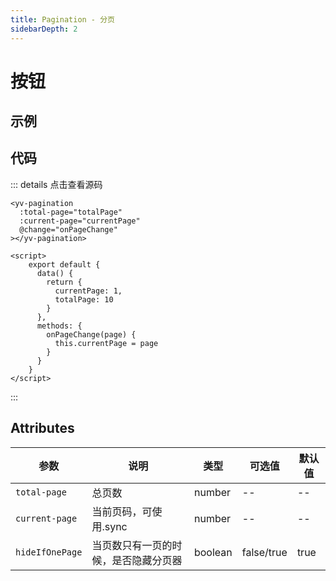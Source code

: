 ```yaml
---
title: Pagination - 分页
sidebarDepth: 2
---
```


# 按钮

## 示例

<ClientOnly><pagination-demo></pagination-demo></ClientOnly>

## 代码

::: details 点击查看源码
```vue
<yv-pagination
  :total-page="totalPage"
  :current-page="currentPage"
  @change="onPageChange"
></yv-pagination>

<script>
    export default {
      data() {
        return {
          currentPage: 1,
          totalPage: 10
        }
      },
      methods: {
        onPageChange(page) {
          this.currentPage = page
        }
      }
    }
</script>
```
:::

## Attributes

| 参数        | 说明 | 类型 | 可选值 | 默认值  |
|------------|-----|-----|-------|--------|
| `total-page`     | 总页数 | number| -- | -- |
| `current-page`    | 当前页码，可使用.sync | number | -- | -- |
| `hideIfOnePage` | 当页数只有一页的时候，是否隐藏分页器 | boolean | false/true | true |
